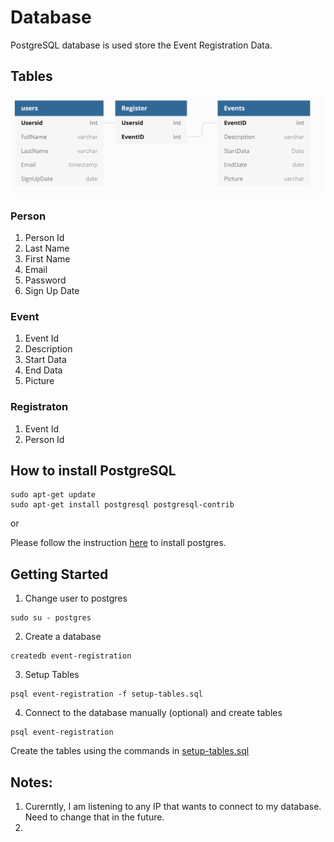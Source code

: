 # Database

PostgreSQL database is used store the Event Registration Data.

## Tables

![](images/ER-diagram.png)

### Person

1. Person Id
2. Last Name
3. First Name
4. Email
5. Password
6. Sign Up Date

### Event

1. Event Id
2. Description
3. Start Data
4. End Data
5. Picture

### Registraton

1. Event Id
1. Person Id

## How to install PostgreSQL

```
sudo apt-get update
sudo apt-get install postgresql postgresql-contrib
```

or

Please follow the instruction [here](https://tecadmin.net/install-postgresql-server-on-ubuntu/) to install postgres.

## Getting Started

1. Change user to postgres

```
sudo su - postgres
```

2. Create a database

```
createdb event-registration
```

3. Setup Tables

```
psql event-registration -f setup-tables.sql
```

4. Connect to the database manually (optional) and create tables

```
psql event-registration
```

Create the tables using the commands in [setup-tables.sql](setup-tables.sql)

## Notes:

1. Curerntly, I am listening to any IP that wants to connect to my database. Need to change that in the future.
2.
